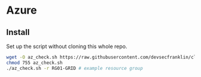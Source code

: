 # Azure

## Install

Set up the script without cloning this whole repo.

```sh
wget -O az_check.sh https://raw.githubusercontent.com/devsecfranklin/cloud-scripts/main/az/az_check.sh
chmod 755 az_check.sh
./az_check.sh -r RG01-GRID # example resource group
```
